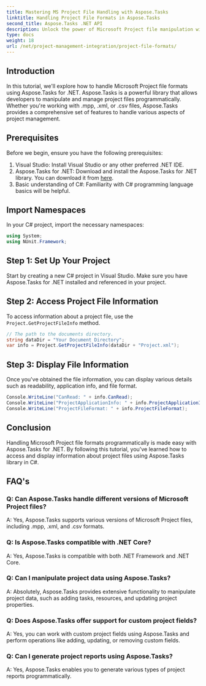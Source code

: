 ```yaml
---
title: Mastering MS Project File Handling with Aspose.Tasks
linktitle: Handling Project File Formats in Aspose.Tasks
second_title: Aspose.Tasks .NET API
description: Unlock the power of Microsoft Project file manipulation with Aspose.Tasks for .NET. Dive into seamless integration and management.
type: docs
weight: 18
url: /net/project-management-integration/project-file-formats/
---
```

## Introduction
In this tutorial, we'll explore how to handle Microsoft Project file formats using Aspose.Tasks for .NET. Aspose.Tasks is a powerful library that allows developers to manipulate and manage project files programmatically. Whether you're working with .mpp, .xml, or .csv files, Aspose.Tasks provides a comprehensive set of features to handle various aspects of project management.
## Prerequisites
Before we begin, ensure you have the following prerequisites:
1. Visual Studio: Install Visual Studio or any other preferred .NET IDE.
2. Aspose.Tasks for .NET: Download and install the Aspose.Tasks for .NET library. You can download it from [here](https://releases.aspose.com/tasks/net/).
3. Basic understanding of C#: Familiarity with C# programming language basics will be helpful.

## Import Namespaces
In your C# project, import the necessary namespaces:
```csharp
using System;
using NUnit.Framework;
```
## Step 1: Set Up Your Project
Start by creating a new C# project in Visual Studio. Make sure you have Aspose.Tasks for .NET installed and referenced in your project.
## Step 2: Access Project File Information
To access information about a project file, use the `Project.GetProjectFileInfo` method.
```csharp
// The path to the documents directory.
string dataDir = "Your Document Directory";
var info = Project.GetProjectFileInfo(dataDir + "Project.xml");
```
## Step 3: Display File Information
Once you've obtained the file information, you can display various details such as readability, application info, and file format.
```csharp
Console.WriteLine("CanRead: " + info.CanRead);
Console.WriteLine("ProjectApplicationInfo: " + info.ProjectApplicationInfo);
Console.WriteLine("ProjectFileFormat: " + info.ProjectFileFormat);
```

## Conclusion
Handling Microsoft Project file formats programmatically is made easy with Aspose.Tasks for .NET. By following this tutorial, you've learned how to access and display information about project files using Aspose.Tasks library in C#.
## FAQ's
### Q: Can Aspose.Tasks handle different versions of Microsoft Project files?
A: Yes, Aspose.Tasks supports various versions of Microsoft Project files, including .mpp, .xml, and .csv formats.
### Q: Is Aspose.Tasks compatible with .NET Core?
A: Yes, Aspose.Tasks is compatible with both .NET Framework and .NET Core.
### Q: Can I manipulate project data using Aspose.Tasks?
A: Absolutely, Aspose.Tasks provides extensive functionality to manipulate project data, such as adding tasks, resources, and updating project properties.
### Q: Does Aspose.Tasks offer support for custom project fields?
A: Yes, you can work with custom project fields using Aspose.Tasks and perform operations like adding, updating, or removing custom fields.
### Q: Can I generate project reports using Aspose.Tasks?
A: Yes, Aspose.Tasks enables you to generate various types of project reports programmatically.
